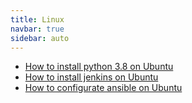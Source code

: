 ```yaml
---
title: Linux
navbar: true
sidebar: auto
---
```


- [How to install python 3.8 on Ubuntu](/linux/ubuntu-python3.html)
- [How to install jenkins on Ubuntu](/linux/ubuntu-jenkins.html)
- [How to configurate ansible on Ubuntu](/linux/ubuntu-ansible.html)
